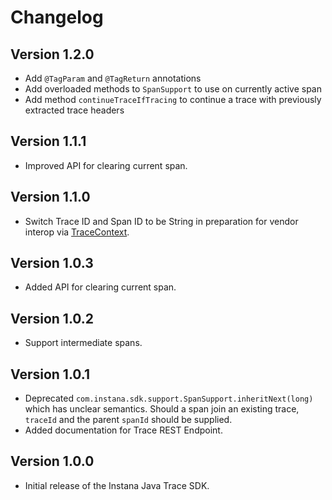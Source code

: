 # Changelog

## Version 1.2.0
* Add `@TagParam` and `@TagReturn` annotations
* Add overloaded methods to `SpanSupport` to use on currently active span
* Add method `continueTraceIfTracing` to continue a trace with previously extracted trace headers 

## Version 1.1.1
* Improved API for clearing current span.

## Version 1.1.0
* Switch Trace ID and Span ID to be String in preparation for
vendor interop via [TraceContext](https://w3c.github.io/distributed-tracing/report-trace-context.html).

## Version 1.0.3
* Added API for clearing current span.

## Version 1.0.2
* Support intermediate spans.

## Version 1.0.1
* Deprecated
`com.instana.sdk.support.SpanSupport.inheritNext(long)`
which has unclear semantics. Should a span join an existing
trace, `traceId` and the parent `spanId` should be supplied.
* Added documentation for Trace REST Endpoint.

## Version 1.0.0
* Initial release of the Instana Java Trace SDK.
